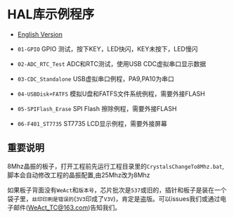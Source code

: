 # HAL库示例程序

* [English Version](./README.md)

* `01-GPIO` GPIO 测试，按下KEY，LED快闪，KEY未按下，LED慢闪
* `02-ADC_RTC_Test` ADC和RTC测试，使用USB CDC虚拟串口显示数据
* `03-CDC_Standalone` USB虚拟串口例程，PA9,PA10为串口
* `04-USBDisk+FATFS` 模拟U盘和FATFS文件系统例程，需要外接FLASH
* `05-SPIFlash_Erase` SPI Flash 擦除例程，需要外接FLASH
* `06-F401_ST7735` ST7735 LCD显示例程，需要外接屏幕

## 重要说明

8Mhz晶振的板子，打开工程前先运行工程目录里的`CrystalsChangeTo8Mhz.bat`,脚本会自动修改工程的晶振配置,由25Mhz改为8Mhz

如果板子背面没有`WeAct`和`版本号`，芯片批次是`537`或旧的，插针和板子是装在一个袋子里，`丝印印刷是错误的`(`3V3`印成了`V3V`)，肯定是盗版。可以issues我们或通过电子邮件(WeAct_TC@163.com)告知我们。
